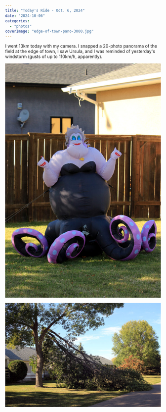 ```yaml
---
title: "Today's Ride - Oct. 6, 2024"
date: "2024-10-06"
categories: 
  - "photos"
coverImage: "edge-of-town-pano-3000.jpg"
---
```


I went 13km today with my camera. I snapped a 20-photo panorama of the field at the edge of town, I saw Ursula, and I was reminded of yesterday's windstorm (gusts of up to 110km/h, apparently).

[![inflatable Ursula on someone's lawn](images/IMG_5137-2000-682x1024.jpg)](https://patrickjohanneson.com/wp-content/uploads/2024/10/IMG_5137-2000.jpg)

[![A tree with a pretty significant branch broken and lying on the ground](images/IMG_5187-2000-1024x682.jpg)](https://patrickjohanneson.com/wp-content/uploads/2024/10/IMG_5187-2000.jpg)

